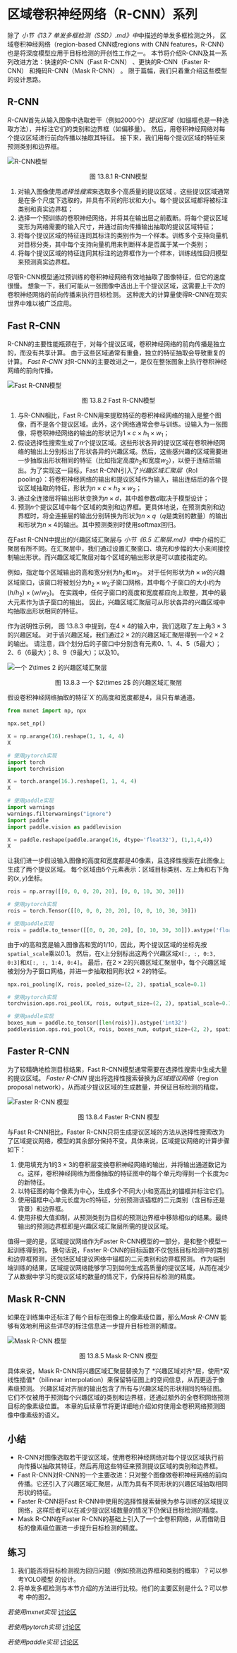 # 区域卷积神经网络（R-CNN）系列


除了 *小节《13.7 单发多框检测（SSD）.md》中*中描述的单发多框检测之外，
区域卷积神经网络（region-based CNN或regions with CNN features，R-CNN） 也是将深度模型应用于目标检测的开创性工作之一。
本节将介绍R-CNN及其一系列改进方法：快速的R-CNN（Fast R-CNN） 、更快的R-CNN（Faster R-CNN） 和掩码R-CNN（Mask R-CNN） 。
限于篇幅，我们只着重介绍这些模型的设计思路。

## R-CNN

*R-CNN*首先从输入图像中选取若干（例如2000个）*提议区域*（如锚框也是一种选取方法），并标注它们的类别和边界框（如偏移量）。 然后，用卷积神经网络对每个提议区域进行前向传播以抽取其特征。
接下来，我们用每个提议区域的特征来预测类别和边界框。

![R-CNN模型](../img/r-cnn.svg)
<p style="text-align:center">图 13.8.1 R-CNN模型</p>

1. 对输入图像使用*选择性搜索*来选取多个高质量的提议区域 。这些提议区域通常是在多个尺度下选取的，并具有不同的形状和大小。每个提议区域都将被标注类别和真实边界框；
1. 选择一个预训练的卷积神经网络，并将其在输出层之前截断。将每个提议区域变形为网络需要的输入尺寸，并通过前向传播输出抽取的提议区域特征；
1. 将每个提议区域的特征连同其标注的类别作为一个样本。训练多个支持向量机对目标分类，其中每个支持向量机用来判断样本是否属于某一个类别；
1. 将每个提议区域的特征连同其标注的边界框作为一个样本，训练线性回归模型来预测真实边界框。

尽管R-CNN模型通过预训练的卷积神经网络有效地抽取了图像特征，但它的速度很慢。
想象一下，我们可能从一张图像中选出上千个提议区域，这需要上千次的卷积神经网络的前向传播来执行目标检测。
这种庞大的计算量使得R-CNN在现实世界中难以被广泛应用。

## Fast R-CNN

R-CNN的主要性能瓶颈在于，对每个提议区域，卷积神经网络的前向传播是独立的，而没有共享计算。
由于这些区域通常有重叠，独立的特征抽取会导致重复的计算。
*Fast R-CNN* 对R-CNN的主要改进之一，是仅在整张图象上执行卷积神经网络的前向传播。

![Fast R-CNN模型](../img/fast-rcnn.svg)
<p style="text-align:center">图 13.8.2 Fast R-CNN模型</p>

1. 与R-CNN相比，Fast R-CNN用来提取特征的卷积神经网络的输入是整个图像，而不是各个提议区域。此外，这个网络通常会参与训练。设输入为一张图像，将卷积神经网络的输出的形状记为$1 \times c \times h_1  \times w_1$；
1. 假设选择性搜索生成了$n$个提议区域。这些形状各异的提议区域在卷积神经网络的输出上分别标出了形状各异的兴趣区域。然后，这些感兴趣的区域需要进一步抽取出形状相同的特征（比如指定高度$h_2$和宽度$w_2$），以便于连结后输出。为了实现这一目标，Fast R-CNN引入了*兴趣区域汇聚层*（RoI pooling）：将卷积神经网络的输出和提议区域作为输入，输出连结后的各个提议区域抽取的特征，形状为$n \times c \times h_2 \times w_2$；
1. 通过全连接层将输出形状变换为$n \times d$，其中超参数$d$取决于模型设计；
1. 预测$n$个提议区域中每个区域的类别和边界框。更具体地说，在预测类别和边界框时，将全连接层的输出分别转换为形状为$n \times q$（$q$是类别的数量）的输出和形状为$n \times 4$的输出。其中预测类别时使用softmax回归。

在Fast R-CNN中提出的兴趣区域汇聚层与 *小节《6.5 汇聚层.md》中*中介绍的汇聚层有所不同。在汇聚层中，我们通过设置汇聚窗口、填充和步幅的大小来间接控制输出形状。而兴趣区域汇聚层对每个区域的输出形状是可以直接指定的。

例如，指定每个区域输出的高和宽分别为$h_2$和$w_2$。
对于任何形状为$h \times w$的兴趣区域窗口，该窗口将被划分为$h_2 \times w_2$子窗口网格，其中每个子窗口的大小约为$(h/h_2) \times (w/w_2)$。
在实践中，任何子窗口的高度和宽度都应向上取整，其中的最大元素作为该子窗口的输出。
因此，兴趣区域汇聚层可从形状各异的兴趣区域中均抽取出形状相同的特征。

作为说明性示例， 图 13.8.3 中提到，在$4 \times 4$的输入中，我们选取了左上角$3\times 3$的兴趣区域。
对于该兴趣区域，我们通过$2\times 2$的兴趣区域汇聚层得到一个$2\times 2$的输出。
请注意，四个划分后的子窗口中分别含有元素0、1、4、5（5最大）；2、6（6最大）；8、9（9最大）；以及10。

![一个 $2\times 2$ 的兴趣区域汇聚层](../img/roi.svg)
<p style="text-align:center">图 13.8.3 一个 $2\times 2$ 的兴趣区域汇聚层</p>
假设卷积神经网络抽取的特征`X`的高度和宽度都是4，且只有单通道。

```python
from mxnet import np, npx

npx.set_np()

X = np.arange(16).reshape(1, 1, 4, 4)
X
```

```python
# 使用pytorch实现
import torch
import torchvision

X = torch.arange(16.).reshape(1, 1, 4, 4)
X
```

```python
# 使用paddle实现
import warnings
warnings.filterwarnings("ignore")
import paddle
import paddle.vision as paddlevision

X = paddle.reshape(paddle.arange(16, dtype='float32'), (1,1,4,4))
X
```

让我们进一步假设输入图像的高度和宽度都是40像素，且选择性搜索在此图像上生成了两个提议区域。
每个区域由5个元素表示：区域目标类别、左上角和右下角的$(x, y)$坐标。

```python
rois = np.array([[0, 0, 0, 20, 20], [0, 0, 10, 30, 30]])
```

```python
# 使用pytorch实现
rois = torch.Tensor([[0, 0, 0, 20, 20], [0, 0, 10, 30, 30]])
```

```python
# 使用paddle实现
rois = paddle.to_tensor([[0, 0, 20, 20], [0, 10, 30, 30]]).astype('float32')
```

由于`X`的高和宽是输入图像高和宽的$1/10$，因此，两个提议区域的坐标先按`spatial_scale`乘以0.1。
然后，在`X`上分别标出这两个兴趣区域`X[:, :, 0:3, 0:3]`和`X[:, :, 1:4, 0:4]`。
最后，在$2\times 2$的兴趣区域汇聚层中，每个兴趣区域被划分为子窗口网格，并进一步抽取相同形状$2\times 2$的特征。

```python
npx.roi_pooling(X, rois, pooled_size=(2, 2), spatial_scale=0.1)
```

```python
# 使用pytorch实现
torchvision.ops.roi_pool(X, rois, output_size=(2, 2), spatial_scale=0.1)
```

```python
# 使用paddle实现
boxes_num = paddle.to_tensor([len(rois)]).astype('int32')
paddlevision.ops.roi_pool(X, rois, boxes_num, output_size=(2, 2), spatial_scale=0.1)
```

## Faster R-CNN

为了较精确地检测目标结果，Fast R-CNN模型通常需要在选择性搜索中生成大量的提议区域。
*Faster R-CNN* 提出将选择性搜索替换为*区域提议网络*（region proposal network），从而减少提议区域的生成数量，并保证目标检测的精度。

![Faster R-CNN 模型](../img/faster-rcnn.svg)
<p style="text-align:center">图 13.8.4 Faster R-CNN 模型</p>
与Fast R-CNN相比，Faster R-CNN只将生成提议区域的方法从选择性搜索改为了区域提议网络，模型的其余部分保持不变。具体来说，区域提议网络的计算步骤如下：

1. 使用填充为1的$3\times 3$的卷积层变换卷积神经网络的输出，并将输出通道数记为$c$。这样，卷积神经网络为图像抽取的特征图中的每个单元均得到一个长度为$c$的新特征。
1. 以特征图的每个像素为中心，生成多个不同大小和宽高比的锚框并标注它们。
1. 使用锚框中心单元长度为$c$的特征，分别预测该锚框的二元类别（含目标还是背景）和边界框。
1. 使用非极大值抑制，从预测类别为目标的预测边界框中移除相似的结果。最终输出的预测边界框即是兴趣区域汇聚层所需的提议区域。

值得一提的是，区域提议网络作为Faster R-CNN模型的一部分，是和整个模型一起训练得到的。
换句话说，Faster R-CNN的目标函数不仅包括目标检测中的类别和边界框预测，还包括区域提议网络中锚框的二元类别和边界框预测。
作为端到端训练的结果，区域提议网络能够学习到如何生成高质量的提议区域，从而在减少了从数据中学习的提议区域的数量的情况下，仍保持目标检测的精度。

## Mask R-CNN

如果在训练集中还标注了每个目标在图像上的像素级位置，那么*Mask R-CNN* 能够有效地利用这些详尽的标注信息进一步提升目标检测的精度。

![Mask R-CNN 模型](../img/mask-rcnn.svg)
<p style="text-align:center">图 13.8.5 Mask R-CNN 模型</p>
具体来说，Mask R-CNN将兴趣区域汇聚层替换为了
*兴趣区域对齐*层，使用*双线性插值*（bilinear interpolation）来保留特征图上的空间信息，从而更适于像素级预测。
兴趣区域对齐层的输出包含了所有与兴趣区域的形状相同的特征图。
它们不仅被用于预测每个兴趣区域的类别和边界框，还通过额外的全卷积网络预测目标的像素级位置。
本章的后续章节将更详细地介绍如何使用全卷积网络预测图像中像素级的语义。

## 小结

* R-CNN对图像选取若干提议区域，使用卷积神经网络对每个提议区域执行前向传播以抽取其特征，然后再用这些特征来预测提议区域的类别和边界框。
* Fast R-CNN对R-CNN的一个主要改进：只对整个图像做卷积神经网络的前向传播。它还引入了兴趣区域汇聚层，从而为具有不同形状的兴趣区域抽取相同形状的特征。
* Faster R-CNN将Fast R-CNN中使用的选择性搜索替换为参与训练的区域提议网络，这样后者可以在减少提议区域数量的情况下仍保证目标检测的精度。
* Mask R-CNN在Faster R-CNN的基础上引入了一个全卷积网络，从而借助目标的像素级位置进一步提升目标检测的精度。

## 练习

1. 我们能否将目标检测视为回归问题（例如预测边界框和类别的概率）？可以参考YOLO模型 的设计。
1. 将单发多框检测与本节介绍的方法进行比较。他们的主要区别是什么？可以参考 中的图2。

*若使用mxnet实现*
[讨论区](https://discuss.d2l.ai/t/3206)

*若使用pytorch实现*
[讨论区](https://discuss.d2l.ai/t/3207)

*若使用paddle实现*
[讨论区](https://discuss.d2l.ai/t/11808)

